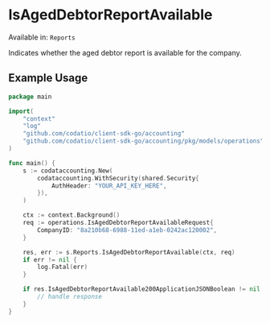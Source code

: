 # IsAgedDebtorReportAvailable
Available in: `Reports`

Indicates whether the aged debtor report is available for the company.

## Example Usage
```go
package main

import(
	"context"
	"log"
	"github.com/codatio/client-sdk-go/accounting"
	"github.com/codatio/client-sdk-go/accounting/pkg/models/operations"
)

func main() {
    s := codataccounting.New(
        codataccounting.WithSecurity(shared.Security{
            AuthHeader: "YOUR_API_KEY_HERE",
        }),
    )

    ctx := context.Background()    
    req := operations.IsAgedDebtorReportAvailableRequest{
        CompanyID: "8a210b68-6988-11ed-a1eb-0242ac120002",
    }

    res, err := s.Reports.IsAgedDebtorReportAvailable(ctx, req)
    if err != nil {
        log.Fatal(err)
    }

    if res.IsAgedDebtorReportAvailable200ApplicationJSONBoolean != nil {
        // handle response
    }
}
```